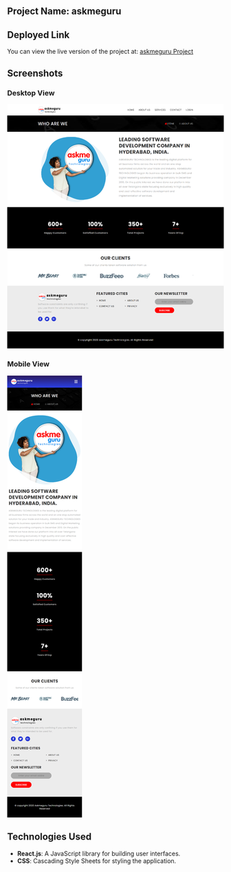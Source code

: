 ## Project Name: **askmeguru**

## Deployed Link
You can view the live version of the project at: [askmeguru Project](https://bhavana-ask-me-guru.netlify.app/)

## Screenshots
### Desktop View
![Desktop View](./public/askmeguru-desktop.png)

### Mobile View
![Mobile View](./public/askmeguru-mobile.png)

## Technologies Used
- **React.js**: A JavaScript library for building user interfaces.
- **CSS**: Cascading Style Sheets for styling the application.
